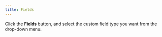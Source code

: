 ```yaml
---
title: Fields
---
```



Click the **Fields** button, and  select the custom field type you want from the drop-down menu.
